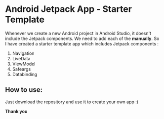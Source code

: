 # Android Jetpack App - Starter Template

Whenever we create a new Android project in Android Studio, it doesn't include the Jetpack components. We need to add each of the **manually**. So I have created a starter template app which includes Jetpack components :

1) Navigation
2) LiveData
3) ViewModel
4) Safeargs
5) Databinding

## How to use:
Just download the repository and use it to create your own app :)

**Thank you**
